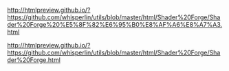 http://htmlpreview.github.io/?https://github.com/whisperlin/utils/blob/master/html/Shader%20Forge/Shader%20Forge%20%E5%8F%82%E6%95%B0%E8%AF%A6%E8%A7%A3.html



http://htmlpreview.github.io/?https://github.com/whisperlin/utils/blob/master/html/Shader%20Forge/Shader%20Forge.html
